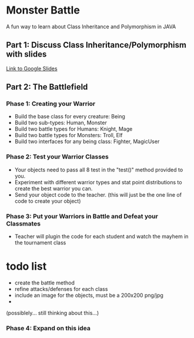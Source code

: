 # Monster Battle
A fun way to learn about Class Inheritance and Polymorphism in JAVA

## Part 1: Discuss Class Inheritance/Polymorphism with slides
[Link to Google Slides](https://docs.google.com/presentation/d/1GTl5BPuGU_LwpV4cR-CtP9ZPPLvdJUsaY50vs0dOiuA/edit?usp=sharing)

## Part 2: The Battlefield
### Phase 1: Creating your Warrior
- Build the base class for every creature: Being
- Build two sub-types: Human, Monster
- Build two battle types for Humans: Knight, Mage
- Build two battle types for Monsters: Troll, Elf
- Build two interfaces for any being class: Fighter, MagicUser

### Phase 2: Test your Warrior Classes
- Your objects need to pass all 8 test in the "test()" method provided to you.
- Experiment with different warrior types and stat point distributions to create the best warrior you can.
- Send your object code to the teacher. (this will just be the one line of code to create your object)

### Phase 3: Put your Warriors in Battle and Defeat your Classmates
- Teacher will plugin the code for each student and watch the mayhem in the tournament class

# todo list
 - create the battle method
 - refine attacks/defenses for each class
 - include an image for the objects, must be a 200x200 png/jpg
 - 
 


(possiblely... still thinking about this...)
### Phase 4: Expand on this idea
